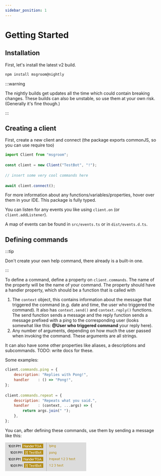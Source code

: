 ```yaml
---
sidebar_position: 1
---
```


# Getting Started

## Installation

First, let's install the latest v2 build.

```bash npm2yarn
npm install msgroom@nightly
```

:::warning

The nightly builds get updates all the time which could contain breaking changes.
These builds can also be unstable, so use them at your own risk.
(Generally it's fine though.)

:::

## Creating a client

First, create a new client and connect
(the package exports commonJS, so you can use require too)

```js
import Client from "msgroom";

const client = new Client("TestBot", "!");

// insert some very cool commands here

await client.connect();
```

For more information about any functions/variables/properties,
hover over them in your IDE.
This package is fully typed.

You can listen for any events you like using `client.on` (or `client.addListener`).

A map of events can be found in `src/events.ts` or in `dist/events.d.ts`.

## Defining commands

:::tip

Don't create your own help command, there already is a built-in one.

:::

To define a command, define a property on `client.commands`.
The name of the property will be the name of your command.
The property should have a handler property, which should be a function that is called with

1. The `context` object, this contains information about the message that triggered the command (e.g. date and time, the user who triggered the command). It also has `context.send()` and `context.reply()` functions. The send function sends a message and the reply function sends a message prefixed with a ping to the corresponding user (looks somewhat like this: **@User who triggered command** your reply here).
2. Any number of arguments, depending on how much the user passed when invoking the command. These arguments are all strings.

It can also have some other properties like aliases, a descriptions and subcommands.
TODO: write docs for these.

Some examples:

```js
client.commands.ping = {
    description: "Replies with Pong!",
    handler    : () => "Pong!",
};

client.commands.repeat = {
    description: "Repeats what you said.",
    handler    : (context, ...args) => {
        return args.join(" ");
    },
};
```

You can, after defining these commands, use them by sending a message like this:

![example command usage](https://github.com/NanderTGA/msgroom-orm/blob/master/example%20command%20usage.png?raw=true)
